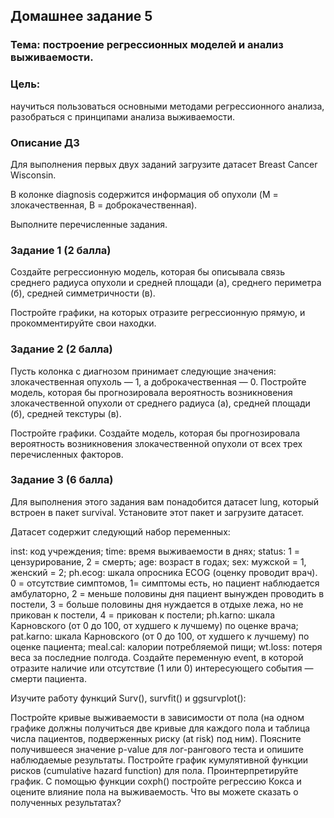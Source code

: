 ## Домашнее задание 5

### Тема: построение регрессионных моделей и анализ выживаемости.

### Цель: 
научиться пользоваться основными методами регрессионного анализа, разобраться с принципами анализа выживаемости.

### Описание ДЗ
Для выполнения первых двух заданий загрузите датасет Breast Cancer Wisconsin.

В колонке diagnosis содержится информация об опухоли (M = злокачественная, B = доброкачественная).

Выполните перечисленные задания.

### Задание 1 (2 балла)
Создайте регрессионную модель, которая бы описывала связь среднего радиуса опухоли и средней площади (а), среднего периметра (б), средней симметричности (в).

Постройте графики, на которых отразите регрессионную прямую, и прокомментируйте свои находки.

### Задание 2 (2 балла)
Пусть колонка с диагнозом принимает следующие значения: злокачественная опухоль — 1, а доброкачественная — 0. Постройте модель, которая бы прогнозировала вероятность возникновения злокачественной опухоли от среднего радиуса (а), средней площади (б), средней текстуры (в).

Постройте графики. Создайте модель, которая бы прогнозировала вероятность возникновения злокачественной опухоли от всех трех перечисленных факторов.

### Задание 3 (6 балла)
Для выполнения этого задания вам понадобится датасет lung, который встроен в пакет survival. Установите этот пакет и загрузите датасет.

Датасет содержит следующий набор переменных:

inst: код учреждения;
time: время выживаемости в днях;
status: 1 = цензурирование, 2 = смерть;
age: возраст в годах;
sex: мужской = 1, женский = 2;
ph.ecog: шкала опросника ECOG (оценку проводит врач). 0 = отсутствие симптомов, 1= симптомы есть, но пациент наблюдается амбулаторно, 2 = меньше половины дня пациент вынужден проводить в постели, 3 = больше половины дня нуждается в отдыхе лежа, но не прикован к постели, 4 = прикован к постели;
ph.karno: шкала Карновского (от 0 до 100, от худшего к лучшему) по оценке врача;
pat.karno: шкала Карновского (от 0 до 100, от худшего к лучшему) по оценке пациента;
meal.cal: калории потребляемой пищи;
wt.loss: потеря веса за последние полгода.
Создайте переменную event, в которой отразите наличие или отсутствие (1 или 0) интересующего события — смерти пациента.

Изучите работу функций Surv(), survfit() и ggsurvplot():

Постройте кривые выживаемости в зависимости от пола (на одном графике должны получиться две кривые для каждого пола и таблица числа пациентов, подверженных риску (at risk) под ним). Поясните получившееся значение p-value для лог-рангового теста и опишите наблюдаемые результаты.
Постройте график кумулятивной функции рисков (cumulative hazard function) для пола. Проинтерпретируйте график.
С помощью функции coxph() постройте регрессию Кокса и оцените влияние пола на выживаемость. Что вы можете сказать о полученных результатах?

